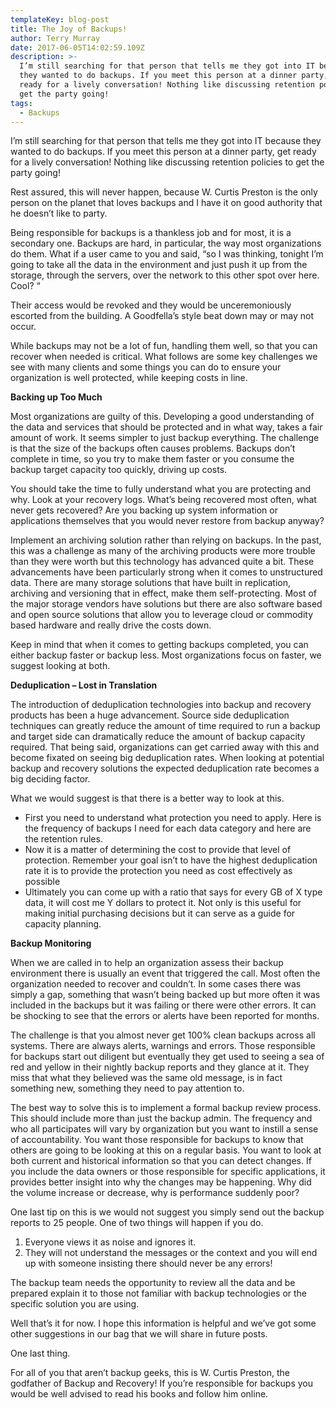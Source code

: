 ```yaml
---
templateKey: blog-post
title: The Joy of Backups!
author: Terry Murray
date: 2017-06-05T14:02:59.109Z
description: >-
  I’m still searching for that person that tells me they got into IT because
  they wanted to do backups. If you meet this person at a dinner party, get
  ready for a lively conversation! Nothing like discussing retention policies to
  get the party going!
tags:
  - Backups
---
```

I’m still searching for that person that tells me they got into IT because they wanted to do backups. If you meet this person at a dinner party, get ready for a lively conversation! Nothing like discussing retention policies to get the party going!

Rest assured, this will never happen, because W. Curtis Preston is the only person on the planet that loves backups and I have it on good authority that he doesn’t like to party.

Being responsible for backups is a thankless job and for most, it is a secondary one. Backups are hard, in particular, the way most organizations do them. What if a user came to you and said, “so I was thinking, tonight I’m going to take all the data in the environment and just push it up from the storage, through the servers, over the network to this other spot over here. Cool? “

Their access would be revoked and they would be unceremoniously escorted from the building. A Goodfella’s style beat down may or may not occur.

While backups may not be a lot of fun, handling them well, so that you can recover when needed is critical.  What follows are some key challenges we see with many clients and some things you can do to ensure your organization is well protected, while keeping costs in line.

**Backing up Too Much**

Most organizations are guilty of this. Developing a good understanding of the data and services that should be protected and in what way, takes a fair amount of work.  It seems simpler to just backup everything. The challenge is that the size of the backups often causes problems. Backups don’t complete in time, so you try to make them faster or you consume the backup target capacity too quickly, driving up costs.

You should take the time to fully understand what you are protecting and why. Look at your recovery logs. What’s being recovered most often, what never gets recovered? Are you backing up system information or applications themselves that you would never restore from backup anyway?

Implement an archiving solution rather than relying on backups. In the past, this was a challenge as many of the archiving products were more trouble than they were worth but this technology has advanced quite a bit. These advancements have been particularly strong when it comes to unstructured data. There are many storage solutions that have built in replication, archiving and versioning that in effect, make them self-protecting. Most of the major storage vendors have solutions but there are also software based and open source solutions that allow you to leverage cloud or commodity based hardware and really drive the costs down.

Keep in mind that when it comes to getting backups completed, you can either backup faster or backup less. Most organizations focus on faster, we suggest looking at both.

**Deduplication – Lost in Translation**

The introduction of deduplication technologies into backup and recovery products has been a huge advancement. Source side deduplication techniques can greatly reduce the amount of time required to run a backup and target side can dramatically reduce the amount of backup capacity required. That being said, organizations can get carried away with this and become fixated on seeing big deduplication rates. When looking at potential backup and recovery solutions the expected deduplication rate becomes a big deciding factor.

What we would suggest is that there is a better way to look at this.

* First you need to understand what protection you need to apply. Here is the frequency of backups I need for each data category and here are the retention rules.
* Now it is a matter of determining the cost to provide that level of protection. Remember your goal isn’t to have the highest deduplication rate it is to provide the protection you need as cost effectively as possible
* Ultimately you can come up with a ratio that says for every GB of X type data, it will cost me Y dollars to protect it. Not only is this useful for making initial purchasing decisions but it can serve as a guide for capacity planning.

**Backup Monitoring**

When we are called in to help an organization assess their backup environment there is usually an event that triggered the call. Most often the organization needed to recover and couldn’t. In some cases there was simply a gap, something that wasn’t being backed up but more often it was included in the backups but it was failing or there were other errors. It can be shocking to see that the errors or alerts have been reported for months.

The challenge is that you almost never get 100% clean backups across all systems. There are always alerts, warnings and errors. Those responsible for backups start out diligent but eventually they get used to seeing a sea of red and yellow in their nightly backup reports and they glance at it. They miss that what they believed was the same old message, is in fact something new, something they need to pay attention to.

The best way to solve this is to implement a formal backup review process. This should include more than just the backup admin. The frequency and who all participates will vary by organization but you want to instill a sense of accountability. You want those responsible for backups to know that others are going to be looking at this on a regular basis. You want to look at both current and historical information so that you can detect changes. If you include the data owners or those responsible for specific applications, it provides better insight into why the changes may be happening. Why did the volume increase or decrease, why is performance suddenly poor?

One last tip on this is we would not suggest you simply send out the backup reports to 25 people. One of two things will happen if you do.

1. Everyone views it as noise and ignores it.
2. They will not understand the messages or the context and you will end up with someone insisting there should never be any errors!

The backup team needs the opportunity to review all the data and be prepared explain it to those not familiar with backup technologies or the specific solution you are using.

Well that’s it for now. I hope this information is helpful and we’ve got some other suggestions in our bag that we will share in future posts.

One last thing.

For all of you that aren’t backup geeks, this is W. Curtis Preston, the godfather of Backup and Recovery! If you’re responsible for backups you would be well advised to read his books and follow him online.
